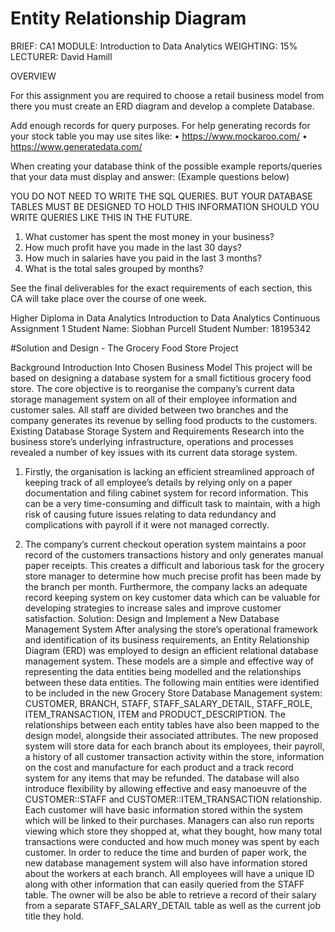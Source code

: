 # Entity Relationship Diagram

BRIEF:
CA1
MODULE: Introduction to Data Analytics
WEIGHTING: 15%
LECTURER: David Hamill

OVERVIEW

For this assignment you are required to choose a retail business model from there you must create an ERD diagram and develop a complete Database. 

Add enough records for query purposes. For help generating records for your stock table you may use sites like:
•	https://www.mockaroo.com/
•	https://www.generatedata.com/ 

When creating your database think of the possible example reports/queries that your data must display and answer: (Example questions below)

YOU DO NOT NEED TO WRITE THE SQL QUERIES. BUT YOUR DATABASE TABLES MUST BE DESIGNED TO HOLD THIS INFORMATION SHOULD YOU WRITE QUERIES LIKE THIS IN THE FUTURE.
1.	What customer has spent the most money in your business?
2.	How much profit have you made in the last 30 days?
3.	How much in salaries have you paid in the last 3 months?
4.	What is the total sales grouped by months?

See the final deliverables for the exact requirements of each section, this CA will take place over the course of one week.

Higher Diploma in Data Analytics
Introduction to Data Analytics
Continuous Assignment 1
Student Name: Siobhan Purcell
 Student Number: 18195342 

#Solution and Design - The Grocery Food Store Project

Background Introduction Into Chosen Business Model
This project will be based on designing a database system for a small fictitious grocery food store. The core objective is to reorganise the company’s current data storage management system on all of their employee information and customer sales. All staff are divided between two branches and the company generates its revenue by selling food products to the customers. 
Existing Database Storage System and Requirements
Research into the business store’s underlying infrastructure, operations and processes revealed a number of key issues with its current data storage system. 
1.	Firstly, the organisation is lacking an efficient streamlined approach of keeping track of all employee’s details by relying only on a paper documentation and filing cabinet system for record information. This can be a very time-consuming and difficult task to maintain, with a high risk of causing future issues relating to data redundancy and complications with payroll if it were not managed correctly. 

2.	The company’s current checkout operation system maintains a poor record of the customers transactions history and only generates manual paper receipts. This creates a difficult and laborious task for the grocery store manager to determine how much precise profit has been made by the branch per month.  Furthermore, the company lacks an adequate record keeping system on key customer data which can be valuable for developing strategies to increase sales and improve customer satisfaction.
Solution: Design and Implement a New Database Management System
After analysing the store’s operational framework and identification of its business requirements, an Entity Relationship Diagram (ERD) was employed to design an efficient relational database management system. These models are a simple and effective way of representing the data entities being modelled and the relationships between these data entities. The following main entities were identified to be included in the new Grocery Store Database Management system: CUSTOMER, BRANCH, STAFF, STAFF_SALARY_DETAIL, STAFF_ROLE, ITEM_TRANSACTION, ITEM and PRODUCT_DESCRIPTION. The relationships between each entity tables have also been mapped to the design model, alongside their associated attributes. 
The new proposed system will store data for each branch about its employees, their payroll, a history of all customer transaction activity within the store, information on the cost and manufacture for each product and a track record system for any items that may be refunded. The database will also introduce flexibility by allowing effective and easy manoeuvre of the CUSTOMER::STAFF and CUSTOMER::ITEM_TRANSACTION relationship. Each customer will have basic information stored within the system which will be linked to their purchases. Managers can also run reports viewing which store they shopped at, what they bought, how many total transactions were conducted and how much money was spent by each customer.
In order to reduce the time and burden of paper work, the new database management system will also have information stored about the workers at each branch. All employees will have a unique ID along with other information that can easily queried from the STAFF table. The owner will be also be able to retrieve a record of their salary from a separate STAFF_SALARY_DETAIL table as well as the current job title they hold.
